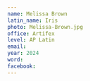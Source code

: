 ```yaml
---
name: Melissa Brown
latin_name: Iris
photo: Melissa-Brown.jpg
office: Artifex
level: AP Latin
email: 
year: 2024
word: 
facebook: 
---
```


